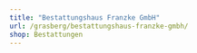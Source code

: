 ```yaml
---
title: "Bestattungshaus Franzke GmbH"
url: /grasberg/bestattungshaus-franzke-gmbh/
shop: Bestattungen
---
```

